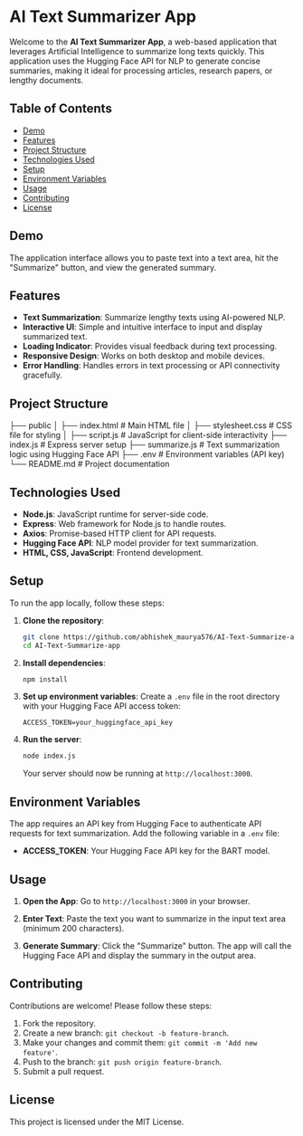 
# AI Text Summarizer App

Welcome to the **AI Text Summarizer App**, a web-based application that leverages Artificial Intelligence to summarize long texts quickly. This application uses the Hugging Face API for NLP to generate concise summaries, making it ideal for processing articles, research papers, or lengthy documents.

## Table of Contents
- [Demo](#demo)
- [Features](#features)
- [Project Structure](#project-structure)
- [Technologies Used](#technologies-used)
- [Setup](#setup)
- [Environment Variables](#environment-variables)
- [Usage](#usage)
- [Contributing](#contributing)
- [License](#license)

## Demo

The application interface allows you to paste text into a text area, hit the "Summarize" button, and view the generated summary.

## Features

- **Text Summarization**: Summarize lengthy texts using AI-powered NLP.
- **Interactive UI**: Simple and intuitive interface to input and display summarized text.
- **Loading Indicator**: Provides visual feedback during text processing.
- **Responsive Design**: Works on both desktop and mobile devices.
- **Error Handling**: Handles errors in text processing or API connectivity gracefully.

## Project Structure


├── public
│   ├── index.html           # Main HTML file
│   ├── stylesheet.css       # CSS file for styling
│   ├── script.js            # JavaScript for client-side interactivity
├── index.js                 # Express server setup
├── summarize.js             # Text summarization logic using Hugging Face API
├── .env                     # Environment variables (API key)
└── README.md                # Project documentation


## Technologies Used

- **Node.js**: JavaScript runtime for server-side code.
- **Express**: Web framework for Node.js to handle routes.
- **Axios**: Promise-based HTTP client for API requests.
- **Hugging Face API**: NLP model provider for text summarization.
- **HTML, CSS, JavaScript**: Frontend development.
  
## Setup

To run the app locally, follow these steps:

1. **Clone the repository**:
   ```bash
   git clone https://github.com/abhishek_maurya576/AI-Text-Summarize-app.git
   cd AI-Text-Summarize-app
   ```

2. **Install dependencies**:
   ```bash
   npm install
   ```

3. **Set up environment variables**:
   Create a `.env` file in the root directory with your Hugging Face API access token:
   ```
   ACCESS_TOKEN=your_huggingface_api_key
   ```

4. **Run the server**:
   ```bash
   node index.js
   ```

   Your server should now be running at `http://localhost:3000`.

## Environment Variables

The app requires an API key from Hugging Face to authenticate API requests for text summarization. Add the following variable in a `.env` file:

- **ACCESS_TOKEN**: Your Hugging Face API key for the BART model.

## Usage

1. **Open the App**:
   Go to `http://localhost:3000` in your browser.

2. **Enter Text**:
   Paste the text you want to summarize in the input text area (minimum 200 characters).

3. **Generate Summary**:
   Click the "Summarize" button. The app will call the Hugging Face API and display the summary in the output area.

## Contributing

Contributions are welcome! Please follow these steps:

1. Fork the repository.
2. Create a new branch: `git checkout -b feature-branch`.
3. Make your changes and commit them: `git commit -m 'Add new feature'`.
4. Push to the branch: `git push origin feature-branch`.
5. Submit a pull request.

## License

This project is licensed under the MIT License.
